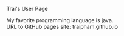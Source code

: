 Trai's User Page

My favorite programming language is java.\
URL to GitHub pages site: traipham.github.io
